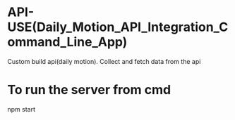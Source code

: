 # API-USE(Daily_Motion_API_Integration_Command_Line_App)
Custom build api(daily motion). Collect and fetch data from the api

# To run the server from cmd
npm start
